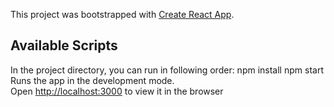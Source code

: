 This project was bootstrapped with [Create React App](https://github.com/facebook/create-react-app).

## Available Scripts

In the project directory, you can run in following order:
npm install
npm start
Runs the app in the development mode.<br />
Open [http://localhost:3000](http://localhost:3000) to view it in the browser
